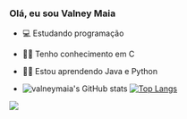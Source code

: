 ### Olá, eu sou Valney Maia

- 💻 Estudando programação
- 👨‍💻 Tenho conhecimento em C
- 👨‍💻 Estou aprendendo Java e Python

-  ![valneymaia's GitHub stats](https://github-readme-stats.vercel.app/api?username=valneymaia&show_icons=true&theme=dracula)
  [![Top Langs](https://github-readme-stats.vercel.app/api/top-langs/?username=valneymaia&theme=dracula)](https://github.com/valneymaia/github-readme-stats)
</div>
  <a href="https://instagram.com/valneymaia" target="_blank"><img src="https://img.shields.io/badge/-Instagram-%23E4405F?style=for-the-badge&logo=instagram&logoColor=white" target="_blank"></a>

